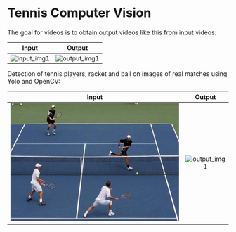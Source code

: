 # Tennis Computer Vision

The goal for videos is to obtain output videos like this from input videos:

Input            |  Output
:-------------------------:|:-------------------------:
![input_img1](https://github.com/ArtLabss/tennis-tracking/blob/00cfe10b18db1e6a68800921dfbda010f90a74bb/VideoOutput/ezgif.com-gif-maker(3).gif)  |  ![output_img1](https://github.com/ArtLabss/tennis-tracking/blob/0f684fdeef96a715984dc74b62b961f68ff95edc/VideoOutput/ezgif.com-gif-maker.gif)

Detection of tennis players, racket and ball on images of real matches using Yolo and OpenCV:

Input            |  Output
:-------------------------:|:-------------------------:
![](https://github.com/Adib-Habbou/tennis-computer-vision/blob/main/input%20images/tennis8.jpg)  |  ![output_img1](https://github.com/Adib-Habbou/tennis-detection-yolo/blob/main/output%20images/detection5.png)
